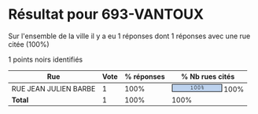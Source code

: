 # Résultat pour 693-VANTOUX

Sur l'ensemble de la ville il y a eu 1 réponses dont 1 réponses avec une rue citée (100%)

1 points noirs identifiés

| Rue | Vote | % réponses | % Nb rues cités|
|-----|------|------------|----------------|
| RUE JEAN JULIEN BARBE | 1 | 100% | <img src="../../img/bar_100.gif" />&nbsp;100%|
| **Total** | 1 | 100% | 100%|
